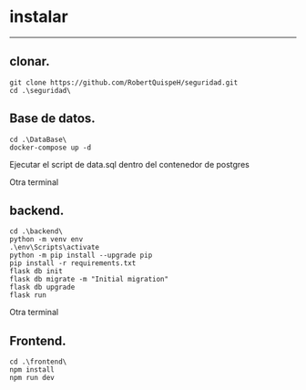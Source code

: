# instalar
***
## clonar. 
```
git clone https://github.com/RobertQuispeH/seguridad.git
cd .\seguridad\
```
## Base de datos.
```
cd .\DataBase\
docker-compose up -d   
```
Ejecutar el script de data.sql dentro del contenedor de postgres 

Otra terminal
## backend.
```
cd .\backend\
python -m venv env
.\env\Scripts\activate
python -m pip install --upgrade pip
pip install -r requirements.txt 
flask db init
flask db migrate -m "Initial migration"
flask db upgrade 
flask run 
```
Otra terminal
## Frontend.
```
cd .\frontend\
npm install 
npm run dev
```
